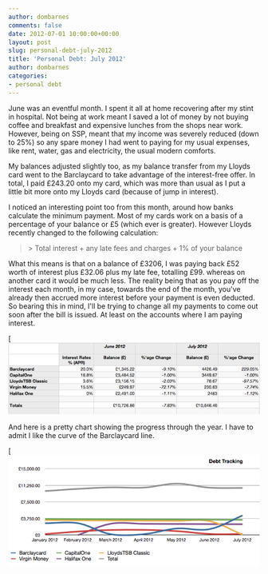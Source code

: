 ```yaml
---
author: dombarnes
comments: false
date: 2012-07-01 10:00:00+00:00
layout: post
slug: personal-debt-july-2012
title: 'Personal Debt: July 2012'
author: dombarnes
categories:
- personal debt
---
```


June was an eventful month. I spent it all at home recovering after my stint in hospital. Not being at work meant I saved a lot of money by not buying coffee and breakfast and expensive lunches from the shops near work. However, being on SSP, meant that my income was severely reduced (down to 25%) so any spare money I had went to paying for my usual expenses, like rent, water, gas and electricity, the usual modern comforts.

My balances adjusted slightly too, as my balance transfer from my Lloyds card went to the Barclaycard to take advantage of the interest-free offer. In total, I paid £243.20 onto my card, which was more than usual as I put a little bit more onto my Lloyds card (because of jump in interest).

I noticed an interesting point too from this month, around how banks calculate the minimum payment. Most of my cards work on a basis of a percentage of your balance or £5 (which ever is greater). However Lloyds recently changed to the following calculation:

<blockquote>
> Total interest + any late fees and charges + 1% of your balance
</blockquote>

What this means is that on a balance of £3206, I was paying back £52 worth of interest plus £32.06 plus my late fee, totalling £99. whereas on another card it would be much less. The reality being that as you pay off the interest each month, in my case, towards the end of the month, you've already then accrued more interest before your payment is even deducted. So bearing this in mind, I'll be trying to change all my payments to come out soon after the bill is issued. At least on the accounts where I am paying interest.

[![Debt July 2012](/assets/images/personal_debt/debt_july_2012.png)

And here is a pretty chart showing the progress through the year. I have to admit I like the curve of the Barclaycard line.

[![Chart July 2012](/assets/images/personal_debt/chart_july_2012.png)
